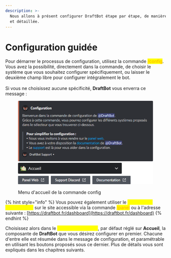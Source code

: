 ```yaml
---
description: >-
  Nous allons à présent configurer DraftBot étape par étape, de manière simple
  et détaillée.
---
```


# Configuration guidée

Pour démarrer le processus de configuration, utilisez la commande <mark style="color:orange;">/config</mark>. Vous avez la possibilité, directement dans la commande, de choisir le système que vous souhaitez configurer spécifiquement, ou laisser le deuxième champ libre pour configurer intégralement le bot.\
\
Si vous ne choisissez aucune spécificité, **DraftBot** vous enverra ce message :

<figure><img src="../../.gitbook/assets/Config.png" alt=""><figcaption><p>Menu d'accueil de la commande config</p></figcaption></figure>

{% hint style="info" %}
Vous pouvez également utiliser le <mark style="color:yellow;">panneau de configuration</mark> sur le site accessible via la commande <mark style="color:orange;">/panel</mark> ou à l'adresse suivante : [https://draftbot.fr/dashboard](https://draftbot.fr/dashboard)
{% endhint %}

Choisissez alors dans le <mark style="color:yellow;">sélecteur déroulant</mark>, par défaut réglé sur **Accueil**, la composante de **DraftBot** que vous désirez configurer en premier. Chacune d'entre elle est résumée dans le message de configuration, et paramétrable en utilisant les boutons proposés sous ce dernier. Plus de détails vous sont expliqués dans les chapitres suivants.
